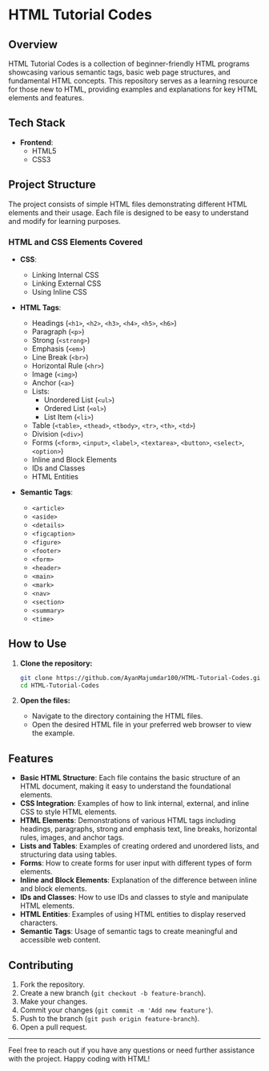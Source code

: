 # HTML Tutorial Codes

## Overview

HTML Tutorial Codes is a collection of beginner-friendly HTML programs showcasing various semantic tags, basic web page structures, and fundamental HTML concepts. This repository serves as a learning resource for those new to HTML, providing examples and explanations for key HTML elements and features.

## Tech Stack

- **Frontend**: 
  - HTML5
  - CSS3

## Project Structure

The project consists of simple HTML files demonstrating different HTML elements and their usage. Each file is designed to be easy to understand and modify for learning purposes.

### HTML and CSS Elements Covered

- **CSS**:
  - Linking Internal CSS
  - Linking External CSS
  - Using Inline CSS

- **HTML Tags**:
  - Headings (`<h1>`, `<h2>`, `<h3>`, `<h4>`, `<h5>`, `<h6>`)
  - Paragraph (`<p>`)
  - Strong (`<strong>`)
  - Emphasis (`<em>`)
  - Line Break (`<br>`)
  - Horizontal Rule (`<hr>`)
  - Image (`<img>`)
  - Anchor (`<a>`)
  - Lists:
    - Unordered List (`<ul>`)
    - Ordered List (`<ol>`)
    - List Item (`<li>`)
  - Table (`<table>`, `<thead>`, `<tbody>`, `<tr>`, `<th>`, `<td>`)
  - Division (`<div>`)
  - Forms (`<form>`, `<input>`, `<label>`, `<textarea>`, `<button>`, `<select>`, `<option>`)
  - Inline and Block Elements
  - IDs and Classes
  - HTML Entities

- **Semantic Tags**:
  - `<article>`
  - `<aside>`
  - `<details>`
  - `<figcaption>`
  - `<figure>`
  - `<footer>`
  - `<form>`
  - `<header>`
  - `<main>`
  - `<mark>`
  - `<nav>`
  - `<section>`
  - `<summary>`
  - `<time>`

## How to Use

1. **Clone the repository:**
    ```bash
    git clone https://github.com/AyanMajumdar100/HTML-Tutorial-Codes.git
    cd HTML-Tutorial-Codes
    ```

2. **Open the files:**
    - Navigate to the directory containing the HTML files.
    - Open the desired HTML file in your preferred web browser to view the example.

## Features

- **Basic HTML Structure**: Each file contains the basic structure of an HTML document, making it easy to understand the foundational elements.
- **CSS Integration**: Examples of how to link internal, external, and inline CSS to style HTML elements.
- **HTML Elements**: Demonstrations of various HTML tags including headings, paragraphs, strong and emphasis text, line breaks, horizontal rules, images, and anchor tags.
- **Lists and Tables**: Examples of creating ordered and unordered lists, and structuring data using tables.
- **Forms**: How to create forms for user input with different types of form elements.
- **Inline and Block Elements**: Explanation of the difference between inline and block elements.
- **IDs and Classes**: How to use IDs and classes to style and manipulate HTML elements.
- **HTML Entities**: Examples of using HTML entities to display reserved characters.
- **Semantic Tags**: Usage of semantic tags to create meaningful and accessible web content.

## Contributing

1. Fork the repository.
2. Create a new branch (`git checkout -b feature-branch`).
3. Make your changes.
4. Commit your changes (`git commit -m 'Add new feature'`).
5. Push to the branch (`git push origin feature-branch`).
6. Open a pull request.

---

Feel free to reach out if you have any questions or need further assistance with the project. Happy coding with HTML!
